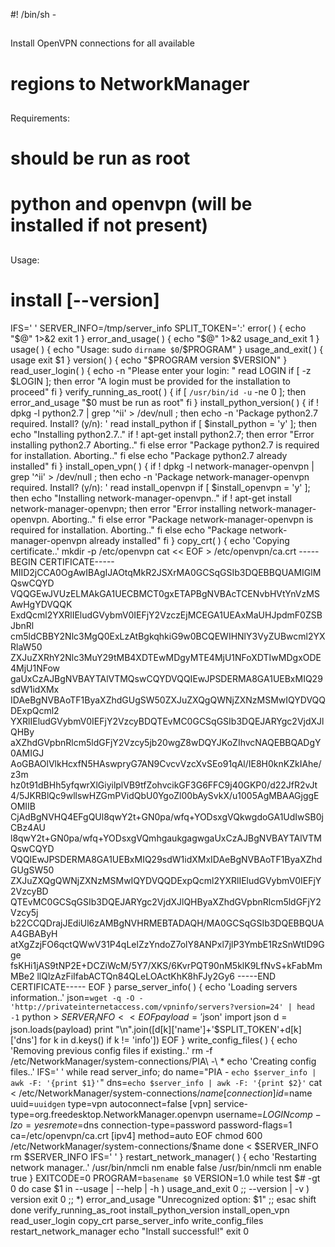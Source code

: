 #! /bin/sh -
##
Install OpenVPN connections for all available
# regions to NetworkManager
##
Requirements:
# should be run as root
# python and openvpn (will be installed if not present)
##
Usage:
# install [--version]
IFS='
'
SERVER_INFO=/tmp/server_info
SPLIT_TOKEN=':'
error( )
{
echo "$@" 1>&2
exit 1
}
error_and_usage( )
{
echo "$@" 1>&2
usage_and_exit 1
}
usage( )
{
echo "Usage: sudo `dirname $0`/$PROGRAM"
}
usage_and_exit( )
{
usage
exit $1
}
version( )
{
echo "$PROGRAM version $VERSION"
}
read_user_login( )
{
echo -n "Please enter your login: "
read LOGIN
if [ -z $LOGIN ]; then
error "A login must be provided for the installation to proceed"
fi
}
verify_running_as_root( )
{
if [ `/usr/bin/id -u` -ne 0 ]; then
error_and_usage "$0 must be run as root"
fi
}
install_python_version( )
{
if ! dpkg -l python2.7 | grep '^ii' > /dev/null ; then
echo -n 'Package python2.7 required. Install? (y/n): '
read install_python
if [ $install_python = 'y' ]; then
echo "Installing python2.7.."
if ! apt-get install python2.7; then
error "Error installing python2.7 Aborting.."
fi
else
error "Package python2.7 is required for installation. Aborting.."
fi
else
echo "Package python2.7 already installed"
fi
}
install_open_vpn( )
{
if ! dpkg -l network-manager-openvpn | grep '^ii' > /dev/null ; then
echo -n 'Package network-manager-openvpn required. Install? (y/n): '
read install_openvpn
if [ $install_openvpn = 'y' ]; then
echo "Installing network-manager-openvpn.."
if ! apt-get install network-manager-openvpn; then
error "Error installing network-manager-openvpn. Aborting.."
fi
else
error "Package network-manager-openvpn is required for installation. Aborting.."
fi
else
echo "Package network-manager-openvpn already installed"
fi
}
copy_crt( )
{
echo 'Copying certificate..'
mkdir -p /etc/openvpn
cat << EOF > /etc/openvpn/ca.crt
-----BEGIN CERTIFICATE-----
MIID2jCCA0OgAwIBAgIJAOtqMkR2JSXrMA0GCSqGSIb3DQEBBQUAMIGlMQswCQYD
VQQGEwJVUzELMAkGA1UECBMCT0gxETAPBgNVBAcTCENvbHVtYnVzMSAwHgYDVQQK
ExdQcml2YXRlIEludGVybmV0IEFjY2VzczEjMCEGA1UEAxMaUHJpdmF0ZSBJbnRl
cm5ldCBBY2Nlc3MgQ0ExLzAtBgkqhkiG9w0BCQEWIHNlY3VyZUBwcml2YXRlaW50
ZXJuZXRhY2Nlc3MuY29tMB4XDTEwMDgyMTE4MjU1NFoXDTIwMDgxODE4MjU1NFow
gaUxCzAJBgNVBAYTAlVTMQswCQYDVQQIEwJPSDERMA8GA1UEBxMIQ29sdW1idXMx
IDAeBgNVBAoTF1ByaXZhdGUgSW50ZXJuZXQgQWNjZXNzMSMwIQYDVQQDExpQcml2
YXRlIEludGVybmV0IEFjY2VzcyBDQTEvMC0GCSqGSIb3DQEJARYgc2VjdXJlQHBy
aXZhdGVpbnRlcm5ldGFjY2Vzcy5jb20wgZ8wDQYJKoZIhvcNAQEBBQADgY0AMIGJ
AoGBAOlVlkHcxfN5HAswpryG7AN9CvcvVzcXvSEo91qAl/IE8H0knKZkIAhe/z3m
hz0t91dBHh5yfqwrXlGiyilplVB9tfZohvcikGF3G6FFC9j40GKP0/d22JfR2vJt
4/5JKRBlQc9wllswHZGmPVidQbU0YgoZl00bAySvkX/u1005AgMBAAGjggEOMIIB
CjAdBgNVHQ4EFgQUl8qwY2t+GN0pa/wfq+YODsxgVQkwgdoGA1UdIwSB0jCBz4AU
l8qwY2t+GN0pa/wfq+YODsxgVQmhgaukgagwgaUxCzAJBgNVBAYTAlVTMQswCQYD
VQQIEwJPSDERMA8GA1UEBxMIQ29sdW1idXMxIDAeBgNVBAoTF1ByaXZhdGUgSW50
ZXJuZXQgQWNjZXNzMSMwIQYDVQQDExpQcml2YXRlIEludGVybmV0IEFjY2VzcyBD
QTEvMC0GCSqGSIb3DQEJARYgc2VjdXJlQHByaXZhdGVpbnRlcm5ldGFjY2Vzcy5j
b22CCQDrajJEdiUl6zAMBgNVHRMEBTADAQH/MA0GCSqGSIb3DQEBBQUAA4GBAByH
atXgZzjFO6qctQWwV31P4qLelZzYndoZ7olY8ANPxl7jlP3YmbE1RzSnWtID9Gge
fsKHi1jAS9tNP2E+DCZiWcM/5Y7/XKS/6KvrPQT90nM5klK9LfNvS+kFabMmMBe2
llQlzAzFiIfabACTQn84QLeLOActKhK8hFJy2Gy6
-----END CERTIFICATE-----
EOF
}
parse_server_info( )
{
echo 'Loading servers information..'
json=`wget -q -O - 'http://privateinternetaccess.com/vpninfo/servers?version=24' |
head -1`
python > $SERVER_INFO <<EOF
payload = '$json'
import json
d = json.loads(payload)
print "\n".join([d[k]['name']+'$SPLIT_TOKEN'+d[k]['dns'] for k in d.keys() if k !=
'info'])
EOF
}
write_config_files( )
{
echo 'Removing previous config files if existing..'
rm -f /etc/NetworkManager/system-connections/PIA\ -\ *
echo 'Creating config files..'
IFS='
'
while read server_info; do
name="PIA - `echo $server_info | awk -F: '{print $1}'`"
dns=`echo $server_info | awk -F: '{print $2}'`
cat <<EOF > /etc/NetworkManager/system-connections/$name
[connection]
id=$name
uuid=`uuidgen`
type=vpn
autoconnect=false
[vpn]
service-type=org.freedesktop.NetworkManager.openvpn
username=$LOGIN
comp-lzo=yes
remote=$dns
connection-type=password
password-flags=1
ca=/etc/openvpn/ca.crt
[ipv4]
method=auto
EOF
chmod 600 /etc/NetworkManager/system-connections/$name
done < $SERVER_INFO
rm $SERVER_INFO
IFS='
'
}
restart_network_manager( )
{
echo 'Restarting network manager..'
/usr/bin/nmcli nm enable false
/usr/bin/nmcli nm enable true
}
EXITCODE=0
PROGRAM=`basename $0`
VERSION=1.0
while test $# -gt 0
do
case $1 in
--usage | --help | -h )
usage_and_exit 0
;;
--version | -v )
version
exit 0
;;
*)
error_and_usage "Unrecognized option: $1"
;;
esac
shift
done
verify_running_as_root
install_python_version
install_open_vpn
read_user_login
copy_crt
parse_server_info
write_config_files
restart_network_manager
echo "Install successful!"
exit 0
